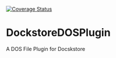 [![Coverage Status](https://coveralls.io/repos/github/rjbautis/DockstoreDOSPlugin/badge.svg?branch=master)](https://coveralls.io/github/rjbautis/DockstoreDOSPlugin?branch=master)

# DockstoreDOSPlugin
A DOS File Plugin for Docskstore
